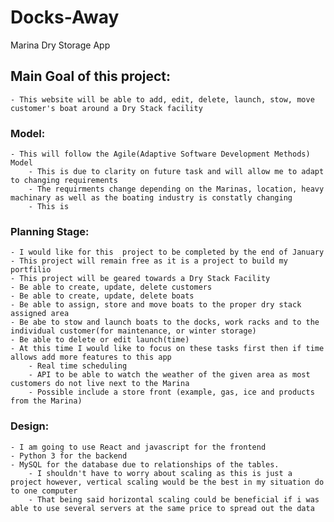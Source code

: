 # Docks-Away
Marina Dry Storage App
## Main Goal of this project:
    - This website will be able to add, edit, delete, launch, stow, move customer's boat around a Dry Stack facility

### Model:
    - This will follow the Agile(Adaptive Software Development Methods) Model
        - This is due to clarity on future task and will allow me to adapt to changing requirements
        - The requirments change depending on the Marinas, location, heavy machinary as well as the boating industry is constatly changing
        - This is 

### Planning Stage:
    - I would like for this  project to be completed by the end of January
    - This project will remain free as it is a project to build my portfilio
    - This project will be geared towards a Dry Stack Facility
    - Be able to create, update, delete customers
    - Be able to create, update, delete boats
    - Be able to assign, store and move boats to the proper dry stack assigned area
    - Be abe to stow and launch boats to the docks, work racks and to the individual customer(for maintenance, or winter storage)
    - Be able to delete or edit launch(time)
    - At this time I would like to focus on these tasks first then if time allows add more features to this app
        - Real time scheduling
        - API to be able to watch the weather of the given area as most customers do not live next to the Marina
        - Possible include a store front (example, gas, ice and products from the Marina)

### Design:
    - I am going to use React and javascript for the frontend
    - Python 3 for the backend
    - MySQL for the database due to relationships of the tables. 
        - I shouldn't have to worry about scaling as this is just a project however, vertical scaling would be the best in my situation do to one computer
        - That being said horizontal scaling could be beneficial if i was able to use several servers at the same price to spread out the data